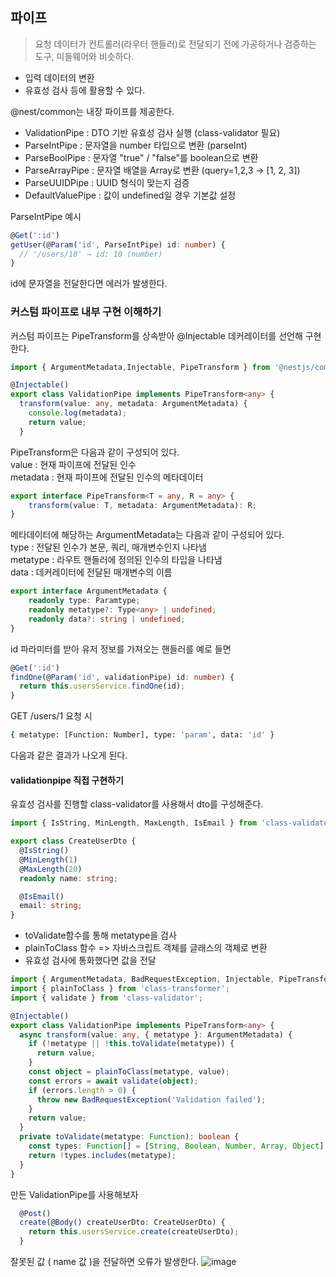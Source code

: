 ## 파이프
> 요청 데이터가 컨트롤러(라우터 핸들러)로 전달되기 전에 가공하거나 검증하는 도구, 미들웨어와 비슷하다.

- 입력 데이터의 변환
- 유효성 검사
등에 활용할 수 있다.

@nest/common는 내장 파이프를 제공한다.
- ValidationPipe : 	DTO 기반 유효성 검사 실행 (class-validator 필요)
- ParseIntPipe : 문자열을 number 타입으로 변환 (parseInt)
- ParseBoolPipe : 문자열 "true" / "false"를 boolean으로 변환
- ParseArrayPipe : 문자열 배열을 Array로 변환 (query=1,2,3 → [1, 2, 3])
- ParseUUIDPipe : 	UUID 형식이 맞는지 검증
- DefaultValuePipe : 값이 undefined일 경우 기본값 설정

ParseIntPipe 예시
```ts
@Get(':id')
getUser(@Param('id', ParseIntPipe) id: number) {
  // '/users/10' → id: 10 (number)
}
```
id에 문자열을 전달한다면 에러가 발생한다. 

### 커스텀 파이프로 내부 구현 이해하기

커스텀 파이프는 PipeTransform를 상속받아 @Injectable 데커레이터를 선언해 구현한다.
```ts
import { ArgumentMetadata,Injectable, PipeTransform } from '@nestjs/common';

@Injectable()
export class ValidationPipe implements PipeTransform<any> {
  transform(value: any, metadata: ArgumentMetadata) {
    console.log(metadata);
    return value;
  }
```

PipeTransform은 다음과 같이 구성되어 있다.  
value : 현재 파이프에 전달된 인수  
metadata : 현재 파이프에 전달된 인수의 메타데이터
```ts
export interface PipeTransform<T = any, R = any> {
    transform(value: T, metadata: ArgumentMetadata): R;
}
```

메타데이터에 해당하는 ArgumentMetadata는 다음과 같이 구성되어 있다.  
type : 전달된 인수가 본문, 쿼리, 매개변수인지 나타냄   
metatype : 라우트 핸들러에 정의된 인수의 타입을 나타냄  
data : 데커레이터에 전달된 매개변수의 이름

```ts
export interface ArgumentMetadata {
    readonly type: Paramtype;
    readonly metatype?: Type<any> | undefined;
    readonly data?: string | undefined;
}
```

id 파라미터를 받아 유저 정보를 가져오는 핸들러를 예로 들면
```ts
@Get(':id')
findOne(@Param('id', validationPipe) id: number) {
  return this.usersService.findOne(id);
}
```
GET /users/1 요청 시
```bash
{ metatype: [Function: Number], type: 'param', data: 'id' }
```
다음과 같은 결과가 나오게 된다.

#### validationpipe 직접 구현하기

유효성 검사를 진행할 class-validator를 사용해서 dto를 구성해준다.
```ts
import { IsString, MinLength, MaxLength, IsEmail } from 'class-validator';

export class CreateUserDto {
  @IsString()
  @MinLength(1)
  @MaxLength(20)
  readonly name: string;

  @IsEmail()
  email: string;
}
```

- toValidate함수를 통해 metatype을 검사  
- plainToClass 함수 => 자바스크립트 객체를 글래스의 객체로 변환  
- 유효성 검사에 통화했다면 값을 전달
```ts
import { ArgumentMetadata, BadRequestException, Injectable, PipeTransform } from '@nestjs/common';
import { plainToClass } from 'class-transformer';
import { validate } from 'class-validator';

@Injectable()
export class ValidationPipe implements PipeTransform<any> {
  async transform(value: any, { metatype }: ArgumentMetadata) {
    if (!metatype || !this.toValidate(metatype)) {
      return value;
    }
    const object = plainToClass(metatype, value);
    const errors = await validate(object);
    if (errors.length > 0) {
      throw new BadRequestException('Validation failed');
    }
    return value;
  }
  private toValidate(metatype: Function): boolean {
    const types: Function[] = [String, Boolean, Number, Array, Object];
    return !types.includes(metatype);
  }
}
```
만든 ValidationPipe를 사용해보자
```ts
  @Post()
  create(@Body() createUserDto: CreateUserDto) {
    return this.usersService.create(createUserDto);
  }
```
잘못된 값 ( name 값 )을 전달하면 오류가 발생한다.
![image](https://github.com/user-attachments/assets/584560e1-fe9b-4e45-b6b4-ed5df743215e)

